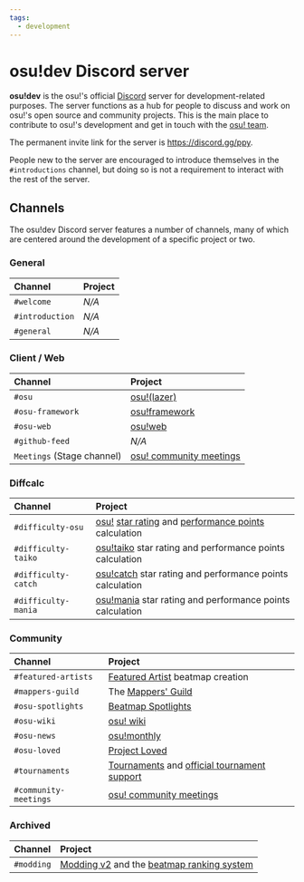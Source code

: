 ```yaml
---
tags:
  - development
---
```


# osu!dev Discord server

**osu!dev** is the osu!'s official [Discord](https://discordapp.com) server for development-related purposes. The server functions as a hub for people to discuss and work on osu!'s open source and community projects. This is the main place to contribute to osu!'s development and get in touch with the [osu! team](/wiki/People/osu!_team).

The permanent invite link for the server is <https://discord.gg/ppy>.

People new to the server are encouraged to introduce themselves in the `#introductions` channel, but doing so is not a requirement to interact with the rest of the server.

## Channels

The osu!dev Discord server features a number of channels, many of which are centered around the development of a specific project or two.

### General

| Channel | Project |
| :-- | :-- |
| `#welcome` | *N/A* |
| `#introduction` | *N/A* |
| `#general` | *N/A* |

### Client / Web

| Channel | Project |
| :-- | :-- |
| `#osu` | [osu!(lazer)](/wiki/Client/Release_stream/Lazer) |
| `#osu-framework` | [osu!framework](https://github.com/ppy/osu-framework) |
| `#osu-web` | [osu!web](https://github.com/ppy/osu-web) |
| `#github-feed` | *N/A* |
| `Meetings` (Stage channel) | [osu! community meetings](/wiki/Community/osu!_community_meetings) |

### Diffcalc

| Channel | Project |
| :-- | :-- |
| `#difficulty-osu` | [osu!](/wiki/Game_mode/osu!) [star rating](/wiki/Beatmap/Star_rating) and [performance points](/wiki/Performance_points) calculation |
| `#difficulty-taiko` | [osu!taiko](/wiki/Game_mode/osu!taiko) star rating and performance points calculation |
| `#difficulty-catch` | [osu!catch](/wiki/Game_mode/osu!catch) star rating and performance points calculation |
| `#difficulty-mania` | [osu!mania](/wiki/Game_mode/osu!mania) star rating and performance points calculation |

### Community

| Channel | Project |
| :-- | :-- |
| `#featured-artists` | [Featured Artist](/wiki/People/Featured_Artists) beatmap creation |
| `#mappers-guild` | The [Mappers' Guild](/wiki/Community/Mappers_Guild) |
| `#osu-spotlights` | [Beatmap Spotlights](/wiki/Beatmap_Spotlights) |
| `#osu-wiki` | [osu! wiki](/wiki/osu!_wiki) |
| `#osu-news` | [osu!monthly](/wiki/Community/osu!monthly) |
| `#osu-loved` | [Project Loved](/wiki/Community/Project_Loved) |
| `#tournaments` | [Tournaments](/wiki/Tournaments) and [official tournament support](/wiki/Tournaments/Official_support) |
| `#community-meetings` | [osu! community meetings](/wiki/Community/osu!_community_meetings) |

### Archived

| Channel | Project |
| :-- | :-- |
| `#modding` | [Modding v2](/wiki/Beatmap_discussion) and the [beatmap ranking system](Beatmap_ranking_procedure) |
